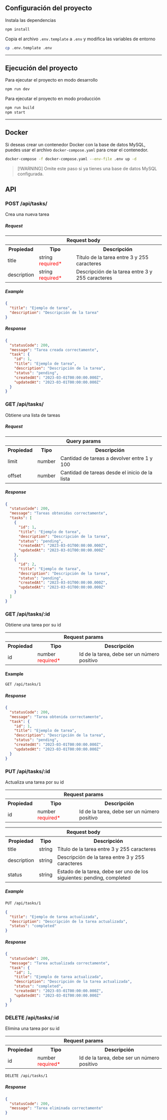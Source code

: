 ## Configuración del proyecto

Instala las dependencias

```bash
npm install
```

Copia el archivo `.env.template` a `.env` y modifica las variables de entorno

```bash
cp .env.template .env
```

---

## Ejecución del proyecto

Para ejecutar el proyecto en modo desarrollo

```bash
npm run dev
```

Para ejecutar el proyecto en modo producción

```bash
npm run build
npm start
```

---

## Docker

Si deseas crear un contenedor Docker con la base de datos MySQL, puedes usar el archivo `docker-compose.yaml` para crear el contenedor.

```bash
docker-compose -f docker-compose.yaml --env-file .env up -d
```

> [!WARNING] Omite este paso si ya tienes una base de datos MySQL configurada.

## API

### POST /api/tasks/

Crea una nueva tarea

##### Request

<table>
	<tr>
		<th colspan="3" style="text-align: center">Request body</th>
	</tr>
	<tr>
		<th>Propiedad</th>
		<th>Tipo</th>
		<th>Descripción</th>
	</tr>
	<tr>
		<td>title</td>
		<td >string <span style="color: red">required* </span></td>
		<td>Título de la tarea entre 3 y 255 caracteres</td>
	</tr>
	<tr>
		<td>description</td>
		<td >string <span style="color: red">required* </span></td>
		<td>Descripción de la tarea entre 3 y 255 caracteres</td>
	</tr>
</table>

##### Example

```json
{
  "title": "Ejemplo de tarea",
  "description": "Descripción de la tarea"
}
```

##### Response

```json
{
  "statusCode": 200,
  "message": "Tarea creada correctamente",
  "task": {
    "id": 1,
    "title": "Ejemplo de tarea",
    "description": "Descripción de la tarea",
    "status": "pending",
    "createdAt": "2023-03-01T00:00:00.000Z",
    "updatedAt": "2023-03-01T00:00:00.000Z"
  }
}
```

### GET /api/tasks/

Obtiene una lista de tareas

##### Request

<table>
	<tr>
		<th colspan="3" style="text-align: center">Query params</th>
	</tr>
	<tr>
		<th>Propiedad</th>
		<th>Tipo</th>
		<th>Descripción</th>
	</tr>
	<tr>
		<td>limit</td>
		<td >number</td>
		<td>Cantidad de tareas a devolver entre 1 y 100</td>
	</tr>
	<tr>
		<td>offset</td>
		<td >number</td>
		<td>Cantidad de tareas desde el inicio de la lista</td>
	</tr>
</table>

##### Response

```json
{
  "statusCode": 200,
  "message": "Tareas obtenidas correctamente",
  "tasks": [
    {
      "id": 1,
      "title": "Ejemplo de tarea",
      "description": "Descripción de la tarea",
      "status": "pending",
      "createdAt": "2023-03-01T00:00:00.000Z",
      "updatedAt": "2023-03-01T00:00:00.000Z"
    },
    {
      "id": 2,
      "title": "Ejemplo de tarea",
      "description": "Descripción de la tarea",
      "status": "pending",
      "createdAt": "2023-03-01T00:00:00.000Z",
      "updatedAt": "2023-03-01T00:00:00.000Z"
    }
  ]
}
```

### GET /api/tasks/:id

Obtiene una tarea por su id

<table>
	<tr>
		<th colspan="3" style="text-align: center">Request params</th>
	</tr>
	<tr>
		<th>Propiedad</th>
		<th>Tipo</th>
		<th>Descripción</th>
	</tr>
	<tr>
		<td>id</td>
		<td >number <span style="color: red">required* </span></td>
		<td>Id de la tarea, debe ser un número positivo</td>
	</tr>
</table>

#### Example

```bash
GET /api/tasks/1
```

##### Response

```json
{
  "statusCode": 200,
  "message": "Tarea obtenida correctamente",
  "task": {
    "id": 1,
    "title": "Ejemplo de tarea",
    "description": "Descripción de la tarea",
    "status": "pending",
    "createdAt": "2023-03-01T00:00:00.000Z",
    "updatedAt": "2023-03-01T00:00:00.000Z"
  }
}
```

### PUT /api/tasks/:id

Actualiza una tarea por su id

<table>
	<tr>
		<th colspan="3" style="text-align: center">Request params</th>
	</tr>
	<tr>
		<th>Propiedad</th>
		<th>Tipo</th>
		<th>Descripción</th>
	</tr>
	<tr>
		<td>id</td>
		<td >number <span style="color: red">required* </span></td>
		<td>Id de la tarea, debe ser un número positivo</td>
	</tr>
</table>

<table>
	<tr>
		<th colspan="3" style="text-align: center">Request body</th>
	</tr>
	<tr>
		<th>Propiedad</th>
		<th>Tipo</th>
		<th>Descripción</th>
	</tr>
	<tr>
		<td>title</td>
		<td >string</td>
		<td>Título de la tarea entre 3 y 255 caracteres</td>
	</tr>
	<tr>
		<td>description</td>
		<td >string</td>
		<td>Descripción de la tarea entre 3 y 255 caracteres</td>
	</tr>
	<tr>
		<td>status</td>
		<td >string</td>
		<td>Estado de la tarea, debe ser uno de los siguientes: pending, completed</td>
	</tr>
</table>

##### Example

```bash
PUT /api/tasks/1
```

```json
{
  "title": "Ejemplo de tarea actualizada",
  "description": "Descripción de la tarea actualizada",
  "status": "completed"
}
```

##### Response

```json
{
  "statusCode": 200,
  "message": "Tarea actualizada correctamente",
  "task": {
    "id": 1,
    "title": "Ejemplo de tarea actualizada",
    "description": "Descripción de la tarea actualizada",
    "status": "completed",
    "createdAt": "2023-03-01T00:00:00.000Z",
    "updatedAt": "2023-03-01T00:00:00.000Z"
  }
}
```

### DELETE /api/tasks/:id

Elimina una tarea por su id

<table>
	<tr>
		<th colspan="3" style="text-align: center">Request params</th>
	</tr>
	<tr>
		<th>Propiedad</th>
		<th>Tipo</th>
		<th>Descripción</th>
	</tr>
	<tr>
		<td>id</td>
		<td >number <span style="color: red">required* </span></td>
		<td>Id de la tarea, debe ser un número positivo</td>
	</tr>
</table>

```bash
DELETE /api/tasks/1
```

##### Response

```json
{
  "statusCode": 200,
  "message": "Tarea eliminada correctamente"
}
```
